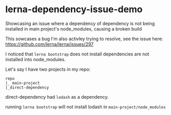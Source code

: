 # lerna-dependency-issue-demo
Showcasing an issue where a dependency of dependency is not being installed in main project's node_modules, causing a broken build

This sowcases a bug I'm also activley trying to resolve, see the issue here: https://github.com/lerna/lerna/issues/297


I noticed that `lerna bootstrap` does not install dependencies are not installed into node_modules.

Let's say I have two projects in my repo:
```
repo
|_ main-project
|_direct-dependency
```

direct-dependency had `lodash` as a dependency.

running `lerna bootstrap` will not install lodash in `main-project/node_modules`
